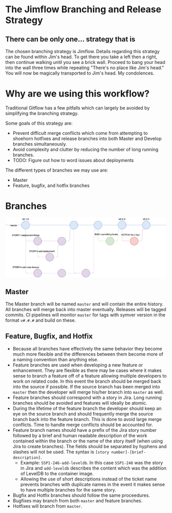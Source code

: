 # The Jimflow Branching and Release Strategy
## There can be only one... strategy that is
The chosen branching strategy is Jimflow.  Details regarding this strategy can be found within Jim's head.  To get there you take a left then a right, then continue walking until you see a brick wall.  Proceed to bang your head into the wall three times while repeating "There's no place like Jim's head."  You will now be magically transported to Jim's head.  My condolences.

# Why are we using this workflow?
Traditional Gitflow has a few pitfalls which can largely be avoided by simplifying the branching strategy.

Some goals of this strategy are:
* Prevent difficult merge conflicts which come from attempting to shoehorn hotfixes and release branches into both Master and Develop branches simultaneously.
* Avoid complexity and clutter by reducing the number of long running branches.
* TODO: Figure out how to word issues about deployments

The different types of branches we may use are:

* Master
* Feature, bugfix, and hotfix branches

# Branches
![jimFlow diagram](jimFlow.png)
## Master
The Master branch will be named `master` and will contain the entire history.  All branches will merge back into master eventually.  Releases will be tagged commits.  CI pipelines will monitor `master` for tags with symver version in the format `v#.#.#` and build on these.

## Feature, Bugfix, and Hotfix
* Because all branches have effectively the same behavior they become much more flexible and the differences between them become more of a naming convention than anything else.
* Feature branches are used when developing a new feature or enhancement.  They are flexible as there may be cases where it makes sense to branch a feature off of a feature allowing multiple developers to work on related code.  In this event the branch should be merged back into the source if possible.  If the source branch has been merged into `master` then the developer will merge his/her branch into `master` as well.
* Feature branches should correspond with a story in Jira.  Long running branches should be avoided and features will ideally be atomic.
* During the lifetime of the feature branch the developer should keep an eye on the source branch and should frequently merge the source branch back into the feature branch.  This is done to avoid large merge conflicts.  Time to handle merge conflicts should be accounted for.
* Feature branch names should have a prefix of the Jira story number followed by a brief and human readable description of the work contained within the branch or the name of the story itself (when using Jira to create branches).  The fields should be separated by hyphens and slashes will not be used.  The syntax is `[story number]-[brief-description]`.
    * Example: `SSP1-246-add-leveldb`.  In this case `SSP1-246` was the story in Jira and `add-leveldb` describes the content which was the addition of LevelDB to the container image.
    * Allowing the use of short descriptions instead of the ticket name prevents branches with duplicate names in the event it makes sense to have multiple branches for the same story.
* Bugfix and Hotfix branches should follow the same proceedures.
* Bugfixes may branch from both `master` and feature branches.
* Hotfixes will branch from `master`.